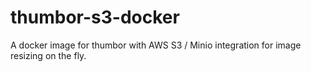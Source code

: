 # thumbor-s3-docker
A docker image for thumbor with AWS S3 / Minio integration for image resizing on the fly.
